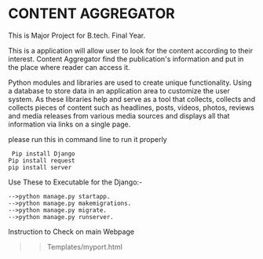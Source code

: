 
# CONTENT AGGREGATOR 
This is Major Project for B.tech. Final Year.

This is a application will allow user to look for the content according
to their interest. Content Aggregator find the publication's information
and put in the place where reader can access it.


Python modules and libraries are used to create unique functionality.
Using a database to store data in an application area to customize the 
user system. As these libraries help and serve as a tool that collects,
collects and collects pieces of content such as headlines, posts, 
videos, photos, reviews and media releases from various media sources 
and displays all that information via links on a single page.

please run this in command line to run it properly

     Pip install Django
    Pip install request
    pip install server

Use These to Executable for the Django:-

    -->python manage.py startapp.
    -->python manage.py makemigrations.
    -->python manage.py migrate.
    -->python manage.py runserver.
    

Instruction to Check on main Webpage 
>>Templates/myport.html

